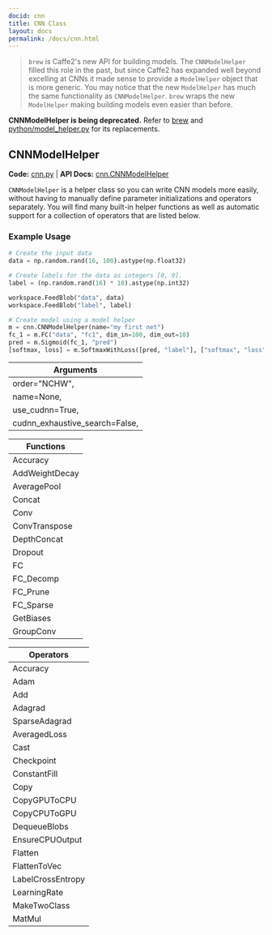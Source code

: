 ```yaml
---
docid: cnn
title: CNN Class
layout: docs
permalink: /docs/cnn.html
---
```


> `brew` is Caffe2's new API for building models. The `CNNModelHelper` filled this role in the past, but since Caffe2 has expanded well beyond excelling at CNNs it made sense to provide a `ModelHelper` object that is more generic. You may notice that the new `ModelHelper` has much the same functionality as `CNNModelHelper`. `brew` wraps the new `ModelHelper` making building models even easier than before.

**CNNModelHelper is being deprecated.**
Refer to [brew](brew.html) and [python/model_helper.py](https://github.com/caffe2/caffe2/blob/master/caffe2/python/model_helper.py) for its replacements.

## CNNModelHelper
**Code:** [cnn.py](https://github.com/caffe2/caffe2/blob/master/caffe2/python/cnn.py)
| **API Docs:** [cnn.CNNModelHelper](/doxygen-python/html/classcnn_1_1CNNModelHelper.html)

`CNNModelHelper` is a helper class so you can write CNN models more easily, without having to manually define parameter initializations and operators separately. You will find many built-in helper functions as well as automatic support for a collection of operators that are listed below.

### Example Usage

```python
# Create the input data
data = np.random.rand(16, 100).astype(np.float32)

# Create labels for the data as integers [0, 9].
label = (np.random.rand(16) * 10).astype(np.int32)

workspace.FeedBlob("data", data)
workspace.FeedBlob("label", label)

# Create model using a model helper
m = cnn.CNNModelHelper(name="my first net")
fc_1 = m.FC("data", "fc1", dim_in=100, dim_out=10)
pred = m.Sigmoid(fc_1, "pred")
[softmax, loss] = m.SoftmaxWithLoss([pred, "label"], ["softmax", "loss"])
```

Arguments |
|-------
order="NCHW",	|	ws_nbytes_limit=None, init_params=True,
name=None,	|	skip_sparse_optim=False,
use_cudnn=True,	|	param_model=None
cudnn_exhaustive_search=False,	|

Functions |
|-------
Accuracy	|	GetWeights
AddWeightDecay	|	ImageInput
AveragePool	|	InstanceNorm
Concat	|	Iter
Conv	|	LRN
ConvTranspose	|	LSTM
DepthConcat	|	MaxPool
Dropout	|	PackedFC
FC	|	PadImage
FC_Decomp	|	PRelu
FC_Prune	|	Relu
FC_Sparse	|	SpatialBN
GetBiases	|	Sum
GroupConv	|	Transpose

Operators |
|-------
Accuracy	|	NCCLAllreduce
Adam	|	NHWC2NCHW
Add	|	PackSegments
Adagrad	|	Print
SparseAdagrad	|	PRelu
AveragedLoss	|	Scale
Cast	|	ScatterWeightedSum
Checkpoint	|	Sigmoid
ConstantFill	|	SortedSegmentSum
Copy	|	Snapshot # Note: snapshot is deprecated use Checkpoint
CopyGPUToCPU	|	Softmax
CopyCPUToGPU	|	SoftmaxWithLoss
DequeueBlobs	|	SquaredL2Distance
EnsureCPUOutput	|	Squeeze
Flatten	|	StopGradient
FlattenToVec	|	Summarize
LabelCrossEntropy	|	Tanh
LearningRate	|	UnpackSegments
MakeTwoClass	|	WeightedSum
MatMul	|

